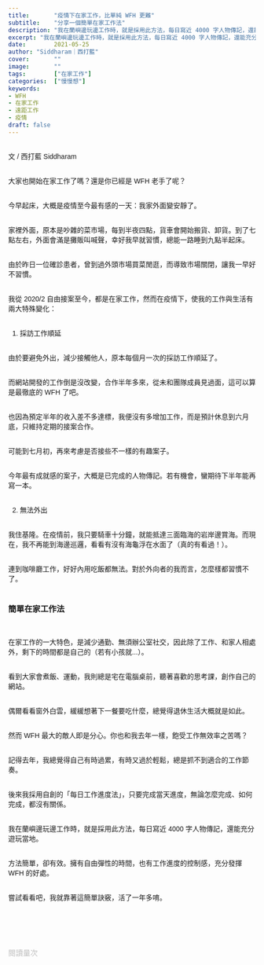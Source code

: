 ```yaml
---
title:       "疫情下在家工作，比單純 WFH 更難"
subtitle:    "分享一個簡單在家工作法"
description: "我在蘭嶼邊玩邊工作時，就是採用此方法，每日寫近 4000 字人物傳記，還能充分遊玩當地..."
excerpt: "我在蘭嶼邊玩邊工作時，就是採用此方法，每日寫近 4000 字人物傳記，還能充分遊玩當地..."
date:        2021-05-25
author: "Siddharam｜西打藍"
cover:       ""
image:       ""
tags:        ["在家工作"]
categories:  ["慢慢想"]
keywords:
- WFH
- 在家工作
- 遠距工作
- 疫情
draft: false
---
```


<article style="font-family: 'Noto Sans TC', '微軟正黑體', sans-serif; font-weight: 300;">

<br>文 / 西打藍 Siddharam<br><br>

大家也開始在家工作了嗎？還是你已經是 WFH 老手了呢？<br><br>

今早起床，大概是疫情至今最有感的一天：我家外面變安靜了。<br><br>

家裡外面，原本是吵雜的菜市場，每到半夜四點，貨車會開始搬貨、卸貨。到了七點左右，外面會滿是攤販叫喊聲，幸好我早就習慣，總能一路睡到九點半起床。<br><br>

由於昨日一位確診患者，曾到過外頭市場買菜閒逛，而導致市場關閉，讓我一早好不習慣。<br><br>

我從 2020/2 自由接案至今，都是在家工作，然而在疫情下，使我的工作與生活有兩大特殊變化：<br><br>

1. 採訪工作順延<br><br>

由於要避免外出，減少接觸他人，原本每個月一次的採訪工作順延了。<br><br>

而網站開發的工作倒是沒改變，合作半年多來，從未和團隊成員見過面，這可以算是最徹底的 WFH 了吧。<br><br>

也因為預定半年的收入差不多達標，我便沒有多增加工作，而是預計休息到六月底，只維持定期的接案合作。<br><br>

可能到七月初，再來考慮是否接些不一樣的有趣案子。<br><br>

今年最有成就感的案子，大概是已完成的人物傳記。若有機會，蠻期待下半年能再寫一本。<br><br>


2. 無法外出<br><br>

我住基隆。在疫情前，我只要騎車十分鐘，就能抵達三面臨海的岩岸邊賞海。而現在，我不再能到海邊巡邏，看看有沒有海龜浮在水面了（真的有看過！）。<br><br>

連到咖啡廳工作，好好內用吃飯都無法。對於外向者的我而言，怎麼樣都習慣不了。<br><br>

<h3 class="article-h1-color">簡單在家工作法</h3><br>

在家工作的一大特色，是減少通勤、無須辦公室社交，因此除了工作、和家人相處外，剩下的時間都是自己的（若有小孩就...）。<br><br>

看到大家會煮飯、運動，我則總是宅在電腦桌前，聽著喜歡的思考課，創作自己的網站。<br><br>

偶爾看看窗外白雲，緩緩想著下一餐要吃什麼，總覺得退休生活大概就是如此。<br><br>

然而 WFH 最大的敵人即是分心。你也和我去年一樣，飽受工作無效率之苦嗎？<br><br>

記得去年，我總覺得自己有時過累，有時又過於輕鬆，總是抓不到適合的工作節奏。<br><br>

後來我採用自創的「每日工作進度法」，只要完成當天進度，無論怎麼完成、如何完成，都沒有關係。<br><br>

我在蘭嶼邊玩邊工作時，就是採用此方法，每日寫近 4000 字人物傳記，還能充分遊玩當地。<br><br>

方法簡單，卻有效。擁有自由彈性的時間，也有工作進度的控制感，充分發揮 WFH 的好處。<br><br>

嘗試看看吧，我就靠著這簡單訣竅，活了一年多唷。<br><br>




<br><br><br>

</article>

<div style="color: #bfbfbf; font-size: 15px;" id="busuanzi_container_page_pv">
  閱讀量<span id="busuanzi_value_page_pv"></span>次
</div>

<script src="../../js/post.js"></script>




